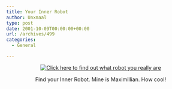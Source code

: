 ```yaml
---
title: Your Inner Robot
author: Unxmaal
type: post
date: 2001-10-09T00:00:00+00:00
url: /archives/499
categories:
  - General

---
```

<center>
  <a href="http://www.robohouse.com/myrobot"><img decoding="async" src="http://www.robohouse.com/myrobot/maximillian.gif" border=0 alt="Click here to find out what robot you really are"></a></p> 
  
  <p>
    Find your Inner Robot. Mine is Maximillian. How cool!</center>
  </p>